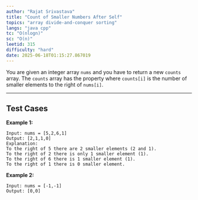 ```yaml
---
author: "Rajat Srivastava"
title: "Count of Smaller Numbers After Self"
topics: "array divide-and-conquer sorting"
langs: "java cpp"
tc: "O(nlogn)"
sc: "O(n)"
leetid: 315
difficulty: "hard"
date: 2025-06-18T01:15:27.867019
---
```


You are given an integer array `nums` and you have to return a new `counts` array. 
The `counts` array has the property where `counts[i]` is the number of smaller elements to the right of `nums[i]`.

---

## Test Cases

**Example 1:** 
```
Input: nums = [5,2,6,1]
Output: [2,1,1,0]
Explanation:
To the right of 5 there are 2 smaller elements (2 and 1).
To the right of 2 there is only 1 smaller element (1).
To the right of 6 there is 1 smaller element (1).
To the right of 1 there is 0 smaller element.
```

**Example 2:** 
```
Input: nums = [-1,-1]
Output: [0,0]
```